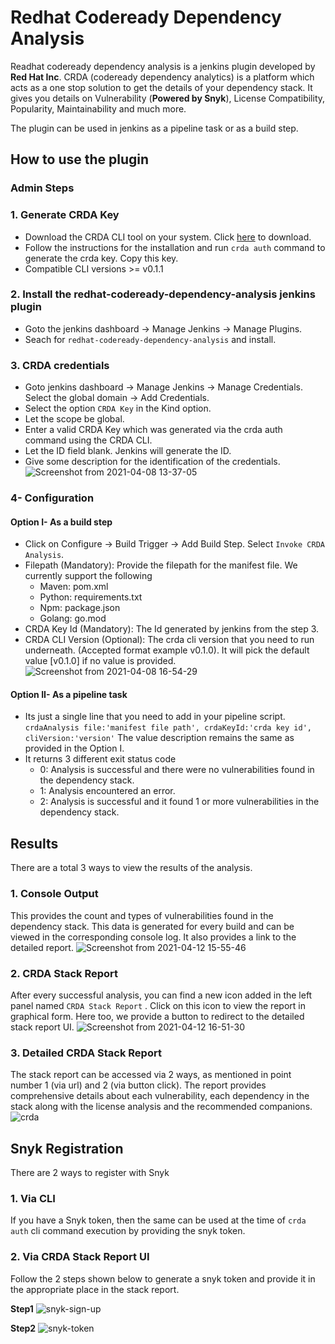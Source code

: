 # Redhat Codeready Dependency Analysis
Readhat codeready dependency analysis is a jenkins plugin developed by **Red Hat Inc**. CRDA (codeready dependency analytics) is a platform which acts as a one stop solution to get the details of your dependency stack. It gives you details on Vulnerability (**Powered by Snyk**), License Compatibility, Popularity, Maintainability and much more.

The plugin can be used in jenkins as a pipeline task or as a build step.

## How to use the plugin
### Admin Steps
### 1.  Generate CRDA Key
- Download the CRDA CLI tool on your system. Click [here](https://github.com/fabric8-analytics/cli-tools/releases "here") to download.
- Follow the instructions for the installation and run `crda auth` command to generate the crda key. Copy this key.
- Compatible CLI versions >= v0.1.1

### 2. Install the redhat-codeready-dependency-analysis jenkins plugin
- Goto the jenkins dashboard -> Manage Jenkins -> Manage Plugins.
- Seach for `redhat-codeready-dependency-analysis` and install.

### 3. CRDA credentials
- Goto jenkins dashboard -> Manage Jenkins -> Manage Credentials. Select the global domain -> Add Credentials.
- Select the option `CRDA Key` in the Kind option.
- Let the scope be global.
- Enter a valid CRDA Key which was generated via the crda auth command using the CRDA CLI.
- Let the ID field blank. Jenkins will generate the ID.
- Give some description for the identification of the credentials.
![Screenshot from 2021-04-08 13-37-05](https://user-images.githubusercontent.com/37098367/114042617-361ea000-98a3-11eb-9740-6849b9d7593b.png)

### 4- Configuration
#### Option I- As a build step
- Click on Configure -> Build Trigger -> Add Build Step. Select `Invoke CRDA Analysis`.
- Filepath (Mandatory): Provide the filepath for the manifest file. We currently support the following
	- Maven: pom.xml
	- Python: requirements.txt
	- Npm: package.json
	- Golang: go.mod
- CRDA Key Id (Mandatory): The Id generated by jenkins from the step 3.
- CRDA CLI Version (Optional): The crda cli version that you need to run underneath. (Accepted format example v0.1.0). It will pick the default value [v0.1.0] if no value is provided.
![Screenshot from 2021-04-08 16-54-29](https://user-images.githubusercontent.com/37098367/114042741-52224180-98a3-11eb-8844-ea6921f4ef23.png)

#### Option II- As a pipeline task
- Its just a single line that you need to add in your pipeline script.
`crdaAnalysis file:'manifest file path', crdaKeyId:'crda key id', cliVersion:'version'`
The value description remains the same as provided in the Option I.
- It returns 3 different exit status code
	- 0: Analysis is successful and there were no vulnerabilities found in the dependency stack.
	- 1: Analysis encountered an error.
	- 2: Analysis is successful and it found 1 or more vulnerabilities in the dependency stack.

## Results
There are a total 3 ways to view the results of the analysis.
### 1. Console Output
This provides the count and types of vulnerabilities found in the dependency stack. This data is generated for every build and can be viewed in the corresponding console log. It also provides a link to the detailed report.
![Screenshot from 2021-04-12 15-55-46](https://user-images.githubusercontent.com/37098367/114389971-4e4c3300-9bb3-11eb-91d0-623daf1b3db7.png)

### 2. CRDA Stack Report
After every successful analysis, you can find a new icon added in the left panel named
`CRDA Stack Report` . Click on this icon to view the report in graphical form. Here too, we provide a button to redirect to the detailed stack report UI.
![Screenshot from 2021-04-12 16-51-30](https://user-images.githubusercontent.com/37098367/114390156-83588580-9bb3-11eb-8b3c-7f82e48a5747.png)

### 3. Detailed CRDA Stack Report
The stack report can be accessed via 2 ways, as mentioned in point number 1 (via url) and 2 (via button click). The report provides comprehensive details about each vulnerability, each dependency in the stack along with the license analysis and the recommended companions.
![crda](https://user-images.githubusercontent.com/37098367/114390401-d6cad380-9bb3-11eb-823d-bd4111ed3fbe.gif)

## Snyk Registration
There are 2 ways to register with Snyk
### 1. Via CLI
If you have a Snyk token, then the same can be used at the time of `crda auth` cli command execution by providing the snyk token.

### 2. Via CRDA Stack Report UI
Follow the 2 steps shown below to generate a snyk token and provide it in the appropriate place in the stack report.

**Step1**
![snyk-sign-up](https://user-images.githubusercontent.com/37098367/114044101-86e2c880-98a4-11eb-83db-5e1e07bbae15.gif)

**Step2**
![snyk-token](https://user-images.githubusercontent.com/37098367/114044134-8f3b0380-98a4-11eb-84c0-70809a3cccc3.gif)
